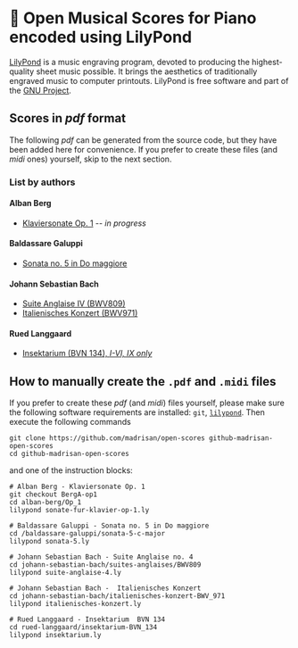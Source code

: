 # :musical_score: Open Musical Scores for Piano encoded using LilyPond

[LilyPond](https://lilypond.org/) is a music engraving program, devoted to producing the highest-quality sheet music possible.
It brings the aesthetics of traditionally engraved music to computer printouts.
LilyPond is free software and part of the [GNU Project](https://gnu.org/). 

## Scores in *pdf* format

The following *pdf* can be generated from the source code, but they have been added here for convenience.
If you prefer to create these files (and *midi* ones) yourself, skip to the next section.

### List by authors

#### Alban Berg

 * [Klaviersonate Op. 1](https://github.com/madrisan/open-scores/blob/BergA-op1/scores/Alban-Berg-Sonate-fur-Klavier-op-1.pdf) -- *in progress*

#### Baldassare Galuppi

 * [Sonata no. 5 in Do maggiore](https://github.com/madrisan/open-scores/blob/main/scores/Baldassare-Galuppi-Sonata-5.pdf)

#### Johann Sebastian Bach

 * [Suite Anglaise IV (BWV809)](https://github.com/madrisan/open-scores/blob/main/scores/JS-Bach-BWV809-Suite-Anglaise-4.pdf)
 * [Italienisches Konzert (BWV971)](https://github.com/madrisan/open-scores/blob/main/scores/JS-Bach-BWV971-Italienisches-Konzert.pdf)

#### Rued Langgaard

 * [Insektarium (BVN 134), *I-VI, IX only*](https://github.com/madrisan/open-scores/blob/main/scores/Rued-Langgaard-Insektarium-BVN-134.pdf)

## How to manually create the `.pdf` and `.midi` files

If you prefer to create these *pdf* (and *midi*) files yourself, please make sure the following software requirements are installed: `git`, [`lilypond`](https://lilypond.org/).
Then execute the following commands
```
git clone https://github.com/madrisan/open-scores github-madrisan-open-scores
cd github-madrisan-open-scores
```
and one of the instruction blocks:
```
# Alban Berg - Klaviersonate Op. 1
git checkout BergA-op1
cd alban-berg/Op_1
lilypond sonate-fur-klavier-op-1.ly
```
```
# Baldassare Galuppi - Sonata no. 5 in Do maggiore
cd /baldassare-galuppi/sonata-5-c-major
lilypond sonata-5.ly
```
```
# Johann Sebastian Bach - Suite Anglaise no. 4
cd johann-sebastian-bach/suites-anglaises/BWV809
lilypond suite-anglaise-4.ly
```
```
# Johann Sebastian Bach -  Italienisches Konzert
cd johann-sebastian-bach/italienisches-konzert-BWV_971
lilypond italienisches-konzert.ly
```
```
# Rued Langgaard - Insektarium  BVN 134
cd rued-langgaard/insektarium-BVN_134
lilypond insektarium.ly
```
